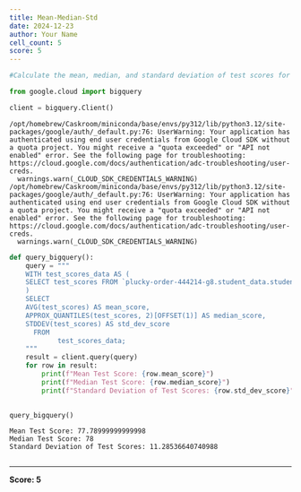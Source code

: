 ```yaml
---
title: Mean-Median-Std
date: 2024-12-23
author: Your Name
cell_count: 5
score: 5
---
```


```python
#Calculate the mean, median, and standard deviation of test scores for the entire class.
```


```python
from google.cloud import bigquery
```


```python
client = bigquery.Client()
```

    /opt/homebrew/Caskroom/miniconda/base/envs/py312/lib/python3.12/site-packages/google/auth/_default.py:76: UserWarning: Your application has authenticated using end user credentials from Google Cloud SDK without a quota project. You might receive a "quota exceeded" or "API not enabled" error. See the following page for troubleshooting: https://cloud.google.com/docs/authentication/adc-troubleshooting/user-creds. 
      warnings.warn(_CLOUD_SDK_CREDENTIALS_WARNING)
    /opt/homebrew/Caskroom/miniconda/base/envs/py312/lib/python3.12/site-packages/google/auth/_default.py:76: UserWarning: Your application has authenticated using end user credentials from Google Cloud SDK without a quota project. You might receive a "quota exceeded" or "API not enabled" error. See the following page for troubleshooting: https://cloud.google.com/docs/authentication/adc-troubleshooting/user-creds. 
      warnings.warn(_CLOUD_SDK_CREDENTIALS_WARNING)



```python
def query_bigquery():
    query = """
    WITH test_scores_data AS (
    SELECT test_scores FROM `plucky-order-444214-g8.student_data.student_data_madhuri` 
    )
    SELECT
    AVG(test_scores) AS mean_score,
    APPROX_QUANTILES(test_scores, 2)[OFFSET(1)] AS median_score,
    STDDEV(test_scores) AS std_dev_score
      FROM
            test_scores_data;
    """
    result = client.query(query)
    for row in result:
        print(f"Mean Test Score: {row.mean_score}")
        print(f"Median Test Score: {row.median_score}")
        print(f"Standard Deviation of Test Scores: {row.std_dev_score}")

    
query_bigquery()
```

    Mean Test Score: 77.78999999999998
    Median Test Score: 78
    Standard Deviation of Test Scores: 11.28536640740988



```python

```


---
**Score: 5**
